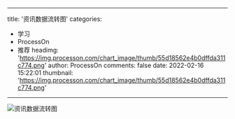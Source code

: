 
---
title: '资讯数据流转图'
categories: 
 - 学习
 - ProcessOn
 - 推荐
headimg: 'https://img.processon.com/chart_image/thumb/55d18562e4b0dffda311c774.png'
author: ProcessOn
comments: false
date: 2022-02-16 15:22:01
thumbnail: 'https://img.processon.com/chart_image/thumb/55d18562e4b0dffda311c774.png'
---

<div>   
<img class="thumb" alt="资讯数据流转图" src="https://img.processon.com/chart_image/thumb/55d18562e4b0dffda311c774.png" referrerpolicy="no-referrer">
<p></p>  
</div>
            